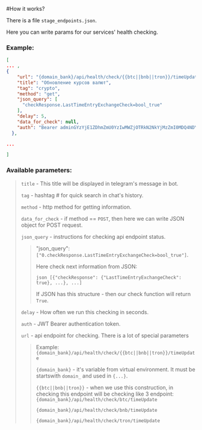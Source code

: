 #How it works?


There is a file `stage_endpoints.json`.

Here you can write params for our services' health checking.

### Example:

``` json
[
... ,
{
    "url": "{domain_bank}/api/health/check/{{btc||bnb||tron}}/timeUpdate",
    "title": "Обновление курсов валют",
    "tag": "crypto",
    "method": "get",
    "json_query": [
      "checkResponse.LastTimeEntryExchangeCheck=bool_true"
    ],
    "delay": 5,
    "data_for_check": null,
    "auth": "Bearer adminGYzYjE1ZDhmZmU0YzIwMWZjOTRkN2NkYjMzZmI0MDQ4NDY0NjgwZWQwZDdkODQ1MzljMGNlYWY4ZWE0ZA"
  },

...

]
```

### Available parameters:

> `title` - This title will be displayed in telegram's message in bot.
> 
> `tag` - hashtag # for quick search in chat's history.
> 
> `method` - http method for getting information.
> 
> `data_for_check` - if method == `POST`, then here we can write JSON object for POST request.
> 
> `json_query` - instructions for checking api endpoint status.
>> "json_query": `["0.checkResponse.LastTimeEntryExchangeCheck=bool_true"]`.
>>
>> Here check next information from JSON:
>> 
>> ``` json [{"checkResponse": {"LastTimeEntryExchangeCheck": true}, ...}, ...] ```
>> 
>> If JSON has this structure - then our check function will return `True`.
> 
> `delay` - How often we run this checking in seconds.
> 
> `auth` - JWT Bearer authentication token.
> 
> `url` - api endpoint for checking. There is a lot of special parameters
>> Example: `{domain_bank}/api/health/check/{{btc||bnb||tron}}/timeUpdate`
>>
>> `{domain_bank}` - it's variable from virtual environment. It must be startswith `domain_` 
>> and used in `{...}`.
>>
>> `{{btc||bnb||tron}}` - when we use this construction, in checking this endpoint will be checking 
>> like 3 endpoint:
>> `{domain_bank}/api/health/check/btc/timeUpdate`
>>
>> `{domain_bank}/api/health/check/bnb/timeUpdate`
>>
>> `{domain_bank}/api/health/check/tron/timeUpdate`